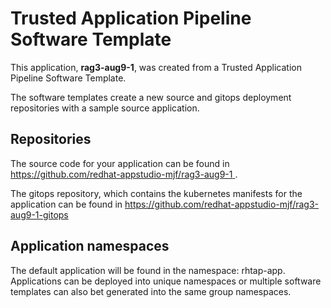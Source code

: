 # Trusted Application Pipeline Software Template

This application, **rag3-aug9-1**, was created from a Trusted Application Pipeline Software Template.

The software templates create a new source and gitops deployment repositories with a sample source application. 

## Repositories

The source code for your application can be found in [https://github.com/redhat-appstudio-mjf/rag3-aug9-1 ](https://github.com/redhat-appstudio-mjf/rag3-aug9-1 ).
 
The gitops repository, which contains the kubernetes manifests for the application can be found in 
[https://github.com/redhat-appstudio-mjf/rag3-aug9-1-gitops ](https://github.com/redhat-appstudio-mjf/rag3-aug9-1-gitops ) 

## Application namespaces 

The default application will be found in the namespace: rhtap-app. Applications can be deployed into unique namespaces or multiple software templates can also bet generated into the same group namespaces.  